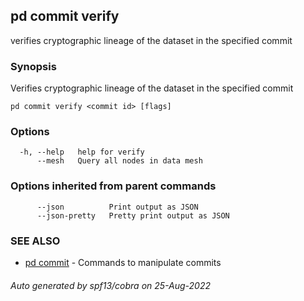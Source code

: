 ## pd commit verify

verifies cryptographic lineage of the dataset in the specified commit

### Synopsis

Verifies cryptographic lineage of the dataset in the specified commit

```
pd commit verify <commit id> [flags]
```

### Options

```
  -h, --help   help for verify
      --mesh   Query all nodes in data mesh
```

### Options inherited from parent commands

```
      --json          Print output as JSON
      --json-pretty   Pretty print output as JSON
```

### SEE ALSO

* [pd commit](/docs/commands/pd_commit.html)	 - Commands to manipulate commits

###### Auto generated by spf13/cobra on 25-Aug-2022
